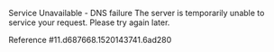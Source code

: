 Service Unavailable - DNS failure The server is temporarily unable to service your request. Please try again later.

Reference #11.d687668.1520143741.6ad280